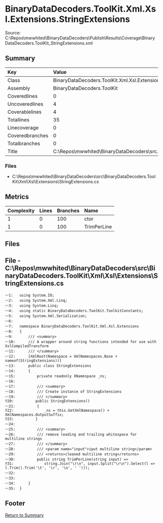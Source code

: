 ﻿
# BinaryDataDecoders.ToolKit.Xml.Xsl.Extensions.StringExtensions
Source: C:\Repos\mwwhited\BinaryDataDecoders\Publish\Results\Coverage\BinaryDataDecoders.ToolKit_StringExtensions.xml

## Summary

| Key                  | Value                                                            |
| :------------------- | :--------------------------------------------------------------- |
| Class                | BinaryDataDecoders.ToolKit.Xml.Xsl.Extensions.StringExtensio | 
| Assembly             | BinaryDataDecoders.ToolKit                                   | 
| Coveredlines         | 0                                                            | 
| Uncoveredlines       | 4                                                            | 
| Coverablelines       | 4                                                            | 
| Totallines           | 35                                                           | 
| Linecoverage         | 0                                                            | 
| Coveredbranches      | 0                                                            | 
| Totalbranches        | 0                                                            | 
| Title                | C:\Repos\mwwhited\BinaryDataDecoders\src\..\src\BinaryDataDe | 

### Files
 * C:\Repos\mwwhited\BinaryDataDecoders\src\BinaryDataDecoders.ToolKit\Xml\Xsl\Extensions\StringExtensions.cs

## Metrics

| Complexity | Lines | Branches | Name                                          |
| :--------- | :---- | :------- | :-------------------------------------------- |
| 1          | 0     | 100      | ctor | 
| 1          | 0     | 100      | TrimPerLine | 
## Files

## File - C:\Repos\mwwhited\BinaryDataDecoders\src\BinaryDataDecoders.ToolKit\Xml\Xsl\Extensions\StringExtensions.cs

```CSharp
〰1:   using System.IO;
〰2:   using System.Xml.Linq;
〰3:   using System.Linq;
〰4:   using static BinaryDataDecoders.ToolKit.ToolkitConstants;
〰5:   using System.Xml.Serialization;
〰6:   
〰7:   namespace BinaryDataDecoders.ToolKit.Xml.Xsl.Extensions
〰8:   {
〰9:       /// <summary>
〰10:      /// A wrapper around string functions intended for use with XslCompiledTransform
〰11:      /// </summary>
〰12:      [XmlRoot(Namespace = XmlNamespaces.Base + nameof(StringExtensions))]
〰13:      public class StringExtensions
〰14:      {
〰15:          private readonly XNamespace _ns;
〰16:  
〰17:          /// <summary>
〰18:          /// Create instance of StringExtensions
〰19:          /// </summary>
‼20:          public StringExtensions()
〰21:          {
‼22:              _ns = this.GetXmlNamespace() + XmlNamespaces.OutputSuffix;
‼23:          }
〰24:  
〰25:          /// <summary>
〰26:          /// remove leading and trailing whitespace for multiline strings
〰27:          /// </summary>
〰28:          /// <param name="input">iput multiline string</param>
〰29:          /// <returns>cleaned multiline string</returns>
〰30:          public string TrimPerLine(string input) =>
‼31:              string.Join("\r\n", input.Split("\r\n").Select(l => l.Trim().Trim('\t', '\r', '\n', ' ')));
〰32:  
〰33:  
〰34:      }
〰35:  }

```
## Footer 
[Return to Summary](Summary.md)

